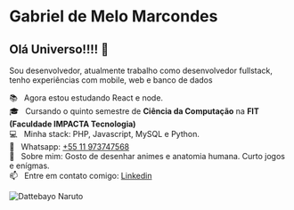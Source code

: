 # Gabriel de Melo Marcondes

## Olá Universo!!!! 👋
Sou desenvolvedor, atualmente trabalho como desenvolvedor fullstack,
<br>tenho experiências com mobile, web e banco de dados

📚 &nbsp; Agora estou estudando React e node.
<br/> 🎓 &nbsp; Cursando o quinto semestre de **Ciência da Computação** na **FIT (Faculdade IMPACTA Tecnologia)**
<br/> 💻 &nbsp; Minha stack: PHP, Javascript, MySQL e Python.
<br/> 📱 &nbsp; Whatsapp: [+55 11 973747568](https://wa.me/55011973747568)
<br/> 💬 &nbsp; Sobre mim: Gosto de desenhar animes e anatomia humana. Curto jogos e enígmas.
<br/> 📫 &nbsp; Entre em contato comigo: [Linkedin](https://www.linkedin.com/in/gabriel-de-melo-marcondes/)

![Dattebayo Naruto](https://i.pinimg.com/originals/ad/99/7e/ad997e64d46819bf9b5497de6a519c9c.gif)
